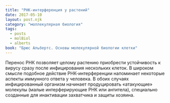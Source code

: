 ```yaml
---
title: "РНК-интерференция у растений"
date: 2017-05-10
layout: post.njk
category: "моллекулярная биология"
tags:
  - posts
  - molBiol
  - alberts
book: "Брюс Альбертс. Основы молекулярной биологии клетки"
---
```


Перенос РНК позволяет целому растению приобрести устойчивость к вирусу сразу после инфицирования нескольких клеток. В широком смысле подобное действие РНК-интерференции напоминает некоторые аспекты иммунного ответа у человека. В обоих случаях инфицированный организм начинает продуцировать «атакующие» молекулы (малые интерферирующие РНК или антитела), специально созданные для инактивации захватчика и защиты хозяина.
